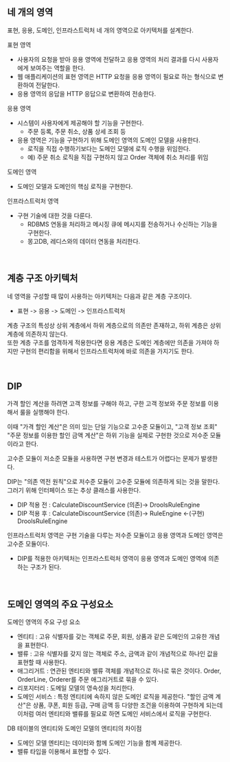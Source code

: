 
## 네 개의 영역

표현, 응용, 도메인, 인프라스트럭처 네 개의 영역으로 아키텍처를 설계한다.

표현 영역
- 사용자의 요청을 받아 응용 영역에 전달하고 응용 영역의 처리 결과를 다시 사용자에게 보여주는 역할을 한다.
- 웹 애플리케이션의 표현 영역은 HTTP 요청을 응용 영역이 필요로 하는 형식으로 변환하여 전달한다.
- 응용 영역의 응답을 HTTP 응답으로 변환하여 전송한다.

응용 영역
- 시스템이 사용자에게 제공해야 할 기능을 구현한다.
  - 주문 등록, 주문 취소, 상품 상세 조회 등
- 응용 영역은 기능을 구현하기 위해 도메인 영역의 도메인 모델을 사용한다.
  - 로직을 직접 수행하기보다는 도메인 모델에 로직 수행을 위임한다.
  - 예) 주문 취소 로직을 직접 구현하지 않고 Order 객체에 취소 처리를 위임

도메인 영역
- 도메인 모델과 도메인의 핵심 로직을 구현한다.

인프라스트럭처 영역
- 구현 기술에 대한 것을 다룬다.
  - RDBMS 연동을 처리하고 메시징 큐에 메시지를 전송하거나 수신하는 기능을 구현한다.
  - 몽고DB, 레디스와의 데이터 연동을 처리한다.

<br />

## 계층 구조 아키텍처

네 영역을 구성할 때 많이 사용하는 아키텍처는 다음과 같은 계층 구조이다.  
- 표현 -> 응용 -> 도메인 -> 인프라스트럭처

계층 구조의 특성상 상위 계층에서 하위 계층으로의 의존만 존재하고, 하위 계층은 상위 계층에 의존하지 않는다.  
또한 계층 구조를 엄격하게 적용한다면 응용 계층은 도메인 계층에만 의존을 가져야 하지만 구현의 편리함을 위해서 인프라스트럭처에 바로 의존을 가지기도 한다.

<br />

## DIP

가격 할인 계산을 하려면 고객 정보를 구해야 하고, 구한 고객 정보와 주문 정보를 이용해서 룰을 실행해야 한다.

이때 "가격 할인 계산"은 의미 있는 단일 기능으로 고수준 모듈이고, "고객 정보 조회" "주문 정보를 이용한 할인 금액 계산"은 하위 기능을 실제로 구현한 것으로 저수준 모듈이라고 한다.

고수준 모듈이 저소준 모듈을 사용하면 구현 변경과 테스트가 어렵다는 문제가 발생한다.

DIP는 "의존 역전 원칙"으로 저수준 모듈이 고수준 모듈에 의존하게 되는 것을 말한다. 그러기 위해 인터페이스 또는 추상 클래스를 사용한다.
- DIP 적용 전 : CalculateDiscountService (의존)-> DroolsRuleEngine
- DIP 적용 후 : CalculateDiscountService (의존)-> RuleEngine <-(구현) DroolsRuleEngine

인프라스트럭처 영역은 구현 기술을 다루는 저수준 모듈이고 응용 영역과 도메인 영역은 고수준 모듈이다.
- DIP를 적용한 아키텍처는 인프라스트럭처 영역이 응용 영역과 도메인 영역에 의존하는 구조가 된다.

<br />

## 도메인 영역의 주요 구성요소

도메인 영역의 주요 구성 요소
- 엔티티 : 고유 식별자를 갖는 객체로 주문, 회원, 상품과 같은 도메인의 고유한 개념을 표현한다.
- 밸류 : 고유 식별자를 갖지 않는 객체로 주소, 금액과 같이 개념적으로 하나인 값을 표현할 때 사용한다.
- 애그리거트 : 연관된 엔티티와 밸류 객체를 개념적으로 하나로 묶은 것이다. Order, OrderLine, Orderer를 주문 애그리거트로 묶을 수 있다.
- 리포지터리 : 도메일 모델의 영속성을 처리한다.
- 도메인 서비스 : 특정 엔티티에 속하지 않은 도메인 로직을 제공한다. "할인 금액 계산"은 상품, 쿠폰, 회원 등급, 구매 금액 등 다양한 조건을 이용하여 구현하게 되는데 이처럼 여러 엔티티와 밸류를 필요로 하면 도메인 서비스에서 로직을 구현한다.

DB 테이블의 엔티티와 도메인 모델의 엔티티의 차이점
- 도메인 모델 엔티티는 데이터와 함께 도메인 기능을 함께 제공한다.
- 밸류 타입을 이용해서 표현할 수 있다.

